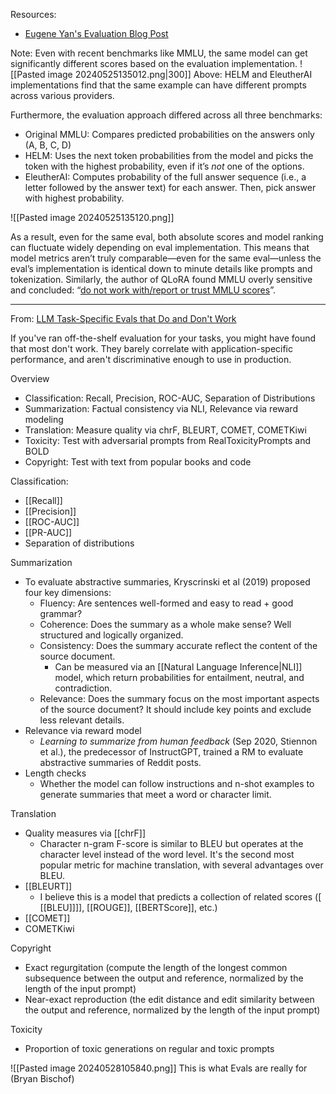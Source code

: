 Resources:
- [Eugene Yan's Evaluation Blog Post](https://eugeneyan.com/writing/evals/)

Note: Even with recent benchmarks like MMLU, the same model can get significantly different scores based on the evaluation implementation.
![[Pasted image 20240525135012.png|300]]
Above: HELM and EleutherAI implementations find that the same example can have different prompts across various providers.

Furthermore, the evaluation approach differed across all three benchmarks:
- Original MMLU: Compares predicted probabilities on the answers only (A, B, C, D)
- HELM: Uses the next token probabilities from the model and picks the token with the highest probability, even if it’s _not_ one of the options.
- EleutherAI: Computes probability of the full answer sequence (i.e., a letter followed by the answer text) for each answer. Then, pick answer with highest probability.

![[Pasted image 20240525135120.png]]

As a result, even for the same eval, both absolute scores and model ranking can fluctuate widely depending on eval implementation. This means that model metrics aren’t truly comparable—even for the same eval—unless the eval’s implementation is identical down to minute details like prompts and tokenization. Similarly, the author of QLoRA found MMLU overly sensitive and concluded: “[do not work with/report or trust MMLU scores](https://twitter.com/Tim_Dettmers/status/1673446047266504704)”.

----

From: [LLM Task-Specific Evals that Do and Don't Work](https://eugeneyan.com/writing/evals/)

If you've ran off-the-shelf evaluation for your tasks, you might have found that most don't work. They barely correlate with application-specific performance, and aren't discriminative enough to use in production.

Overview
- Classification: Recall, Precision, ROC-AUC, Separation of Distributions
- Summarization: Factual consistency via NLI, Relevance via reward modeling
- Translation: Measure quality via chrF, BLEURT, COMET, COMETKiwi
- Toxicity: Test with adversarial prompts from RealToxicityPrompts and BOLD
- Copyright: Test with text from popular books and code


Classification:
- [[Recall]]
- [[Precision]]
- [[ROC-AUC]]
- [[PR-AUC]]
- Separation of distributions

Summarization
- To evaluate abstractive summaries, Kryscrinski et al (2019) proposed four key dimensions:
	- Fluency: Are sentences well-formed and easy to read + good grammar?
	- Coherence: Does the summary as a whole make sense? Well structured and logically organized.
	- Consistency: Does the summary accurate reflect the content of the source document.
		- Can be measured via an [[Natural Language Inference|NLI]] model, which return probabilities for entailment, neutral, and contradiction. 
	- Relevance: Does the summary focus on the most important aspects of the source document? It should include key points and exclude less relevant details.
- Relevance via reward model
	- *Learning to summarize from human feedback* (Sep 2020, Stiennon et al.), the predecessor of InstructGPT, trained a RM to evaluate abstractive summaries of Reddit posts.
- Length checks
	- Whether the model can follow instructions and n-shot examples to generate summaries that meet a word or character limit.

Translation
- Quality measures via [[chrF]]
	- Character n-gram F-score is similar to BLEU but operates at the character level instead of the word level. It's the second most popular metric for machine translation, with several advantages over BLEU.
- [[BLEURT]]
	- I believe this is a model that predicts a collection of related scores ([ [[BLEU]]]], [[ROUGE]], [[BERTScore]], etc.)
- [[COMET]]
- COMETKiwi

Copyright
- Exact regurgitation (compute the length of the longest common subsequence between the output and reference, normalized by the length of the input prompt)
- Near-exact reproduction (the edit distance and edit similarity between the output and reference, normalized by the length of the input prompt)

Toxicity
- Proportion of toxic generations on regular and toxic prompts



![[Pasted image 20240528105840.png]]
This is what Evals are really for (Bryan Bischof)
